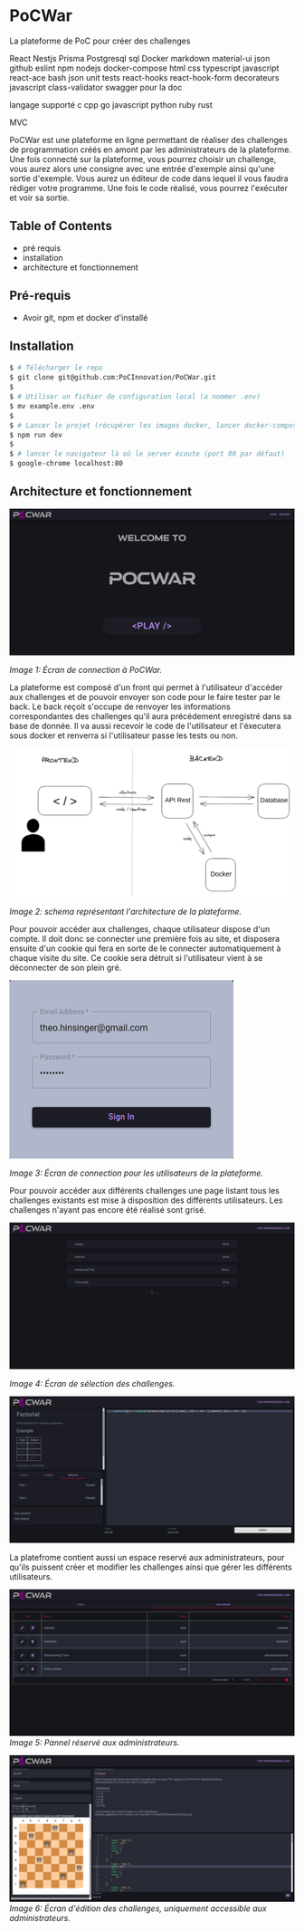 # PoCWar

La plateforme de PoC pour créer des challenges

React
Nestjs
Prisma
Postgresql
sql
Docker
markdown
material-ui
json
github
eslint
npm
nodejs
docker-compose
html
css
typescript
javascript
react-ace
bash
json
unit tests
react-hooks
react-hook-form
decorateurs javascript
class-validator
swagger pour la doc

langage supporté
c cpp go javascript python ruby rust

MVC

PoCWar est une plateforme en ligne permettant de réaliser des challenges de programmation créés en amont par les administrateurs de la plateforme.
Une fois connecté sur la plateforme, vous pourrez choisir un challenge, vous aurez alors une consigne avec une entrée d'exemple ainsi qu'une sortie d'exemple. Vous aurez un éditeur de code dans lequel il vous faudra rédiger votre programme.
Une fois le code réalisé, vous pourrez l'exécuter et voir sa sortie.

## Table of Contents

- pré requis
- installation
- architecture et fonctionnement

## Pré-requis

- Avoir git, npm et docker d'installé

## Installation

```bash
$ # Télécharger le repo
$ git clone git@github.com:PoCInnovation/PoCWar.git
$
$ # Utiliser un fichier de configuration local (a nommer .env)
$ mv example.env .env
$
$ # Lancer le projet (récupérer les images docker, lancer docker-compose)
$ npm run dev
$
$ # lancer le navigateur là où le server écoute (port 80 par défaut)
$ google-chrome localhost:80
```

## Architecture et fonctionnement

![home page](assets/home.png)

_Image 1: Écran de connection à PoCWar._

La plateforme est composé d'un front qui permet à l'utilisateur d'accéder aux challenges et de pouvoir envoyer son code pour le faire tester par le back.
Le back reçoit s'occupe de renvoyer les informations correspondantes des challenges qu'il aura précédement enregistré dans sa base de donnée. Il va aussi recevoir le code de l'utilisateur et l'éxecutera sous docker et renverra si l'utilisateur passe les tests ou non.

![schema.png](assets/schema.png)

_Image 2: schema représentant l'architecture de la plateforme._

Pour pouvoir accéder aux challenges, chaque utilisateur dispose d'un compte. Il doit donc se connecter une première fois au site, et disposera ensuite d'un cookie qui fera en sorte de le connecter automatiquement à chaque visite du site. Ce cookie sera détruit si l'utilisateur vient à se déconnecter de son plein gré.

![login form](assets/login-form.png)

_Image 3: Écran de connection pour les utilisateurs de la plateforme._

Pour pouvoir accéder aux différents challenges une page listant tous les challenges existants est mise à disposition des différents utilisateurs. Les challenges n'ayant pas encore été réalisé sont grisé.

![challenge selection](assets/challenge-select.png)

_Image 4: Écran de sélection des challenges._

![challenge](assets/challenge.png)

La platefrome contient aussi un espace reservé aux administrateurs, pour qu'ils puissent créer et modifier les challenges ainsi que gérer les différents utilisateurs.

![admin page](assets/admin-page.png)
_Image 5: Pannel réservé aux administrateurs._

![challenge edition](assets/edit-challenge.png)
_Image 6: Écran d'édition des challenges, uniquement accessible aux administrateurs._
